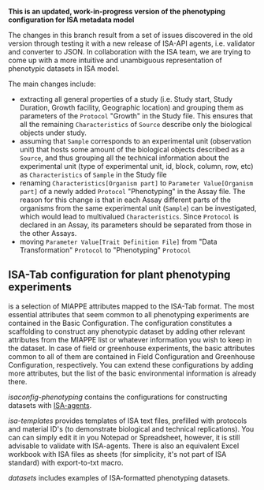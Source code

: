 **This is an updated, work-in-progress version of the phenotyping configuration for ISA metadata model**

The changes in this branch result from a set of issues discovered in the old version through testing it with a new release of ISA-API agents, i.e. validator and converter to JSON.
In collaboration with the ISA team, we are trying to come up with a more intuitive and unambiguous representation of phenotypic datasets in ISA model.

The main changes include:
  - extracting all general properties of a study (i.e. Study start, Study Duration, Growth facility, Geographic location) and grouping them as parameters of the `Protocol` "Growth" in the Study file. This ensures that all the remaining `Characteristics` of `Source` describe only the biological objects under study.
  - assuming that `Sample` corresponds to an experimental unit (observation unit) that hosts some amount of the biological objects described as a `Source`, and thus grouping all the technical information about the experimental unit (type of experimental unit, id, block, column, row, etc) as `Characteristics` of `Sample` in the Study file
  - renaming `Characteristics[Organism part]` to `Parameter Value[Organism part]` of a newly added `Protocol` "Phenotyping" in the Assay file. The reason for this change is that in each Assay different parts of the organisms from the same experimental unit (`Sample`) can be investigated, which would lead to multivalued `Characteristics`. Since `Protocol` is declared in an Assay, its parameters should be separated from those in the other Assays.
  - moving `Parameter Value[Trait Definition File]` from "Data Transformation" `Protocol` to "Phenotyping" `Protocol`


ISA-Tab configuration for plant phenotyping experiments
-------------------------------------------------------
is a selection of MIAPPE attributes mapped to the ISA-Tab format. The most essential attributes that seem common to all phenotyping experiments are contained in the Basic Configuration. The configuration constitutes a scaffolding to construct any phenotypic dataset by adding other relevant attributes from the MIAPPE list or whatever information you wish to keep in the dataset. In case of field or greenhouse experiments, the basic attributes common to all of them are contained in Field Configuration and Greenhouse Configuration, respectively. You can extend these configurations by adding more attributes, but the list of the basic environmental information is already there.

*isaconfig-phenotyping* contains the configurations for constructing datasets with [ISA-agents](http://isa-agents.org/software-suite/).

*isa-templates* provides templates of ISA text files, prefilled with protocols and material ID's (to demonstrate biological and technical replications). You can can simply edit it in you Notepad or Spreadsheet, however, it is still advisable to validate with ISA-agents. There is also an equivalent Excel workbook with ISA files as sheets (for simplicity, it's not part of ISA standard) with export-to-txt macro.

*datasets* includes examples of ISA-formatted phenotyping datasets.